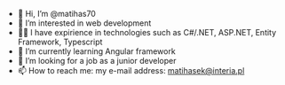 - 👋 Hi, I’m @matihas70
- 👀 I’m interested in web development
- 🧑‍💻 I have expirience in technologies such as C#/.NET, ASP.NET, Entity Framework, Typescript
- 🌱 I’m currently learning Angular framework
- 💞️ I’m looking for a job as a junior developer
- 📫 How to reach me: my e-mail address: matihasek@interia.pl

<!---
matihas70/matihas70 is a ✨ special ✨ repository because its `README.md` (this file) appears on your GitHub profile.
You can click the Preview link to take a look at your changes.
--->
